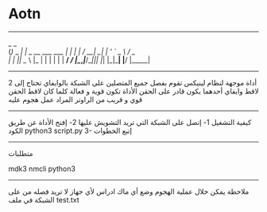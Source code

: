 # Aotn
*******************************************
   _           _                      
  (_)_   _ ___| |_     _ __ ___   ___ 
  | | | | / __| __|   | '_ ` _ \ / _ \
  | | |_| \__ \ |_    | | | | | |  __/
 _/ |\__,_|___/\__|___|_| |_| |_|\___|
|__/             |_____|              
*******************************************

أداة موجهة لنظام لينيكس تقوم بفصل جميع المتصلين على الشبكة بالوايفاي تحتاج إلى 2 لاقط وايفاي أحدهما يكون قادر على الحقن
الأداة تكون قوية و فعالة كلما كان لاقط الحقن قوي و قريب من الراوتر المراد عمل هجوم عليه
**************
كيفية التشغيل
1- 
إتصل على الشبكة التي تريد التشويش عليها
2- 
إفتح الأداة عن طريق الكود python3 script.py
3- 
إتبع الخطوات
*************
متطلبات

mdk3
nmcli
python3
*************
ملاحظة
يمكن خلال عملية الهجوم وضع أي ماك ادراس لأي جهاز لا تريد فصله من على الشبكة في ملف test.txt
